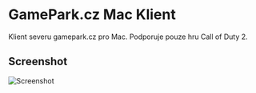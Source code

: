GamePark.cz Mac Klient
======================

Klient severu gamepark.cz pro Mac. Podporuje pouze hru Call of Duty 2.

Screenshot
----------
![Screenshot](http://i.imgur.com/MIGXRCx.png)

